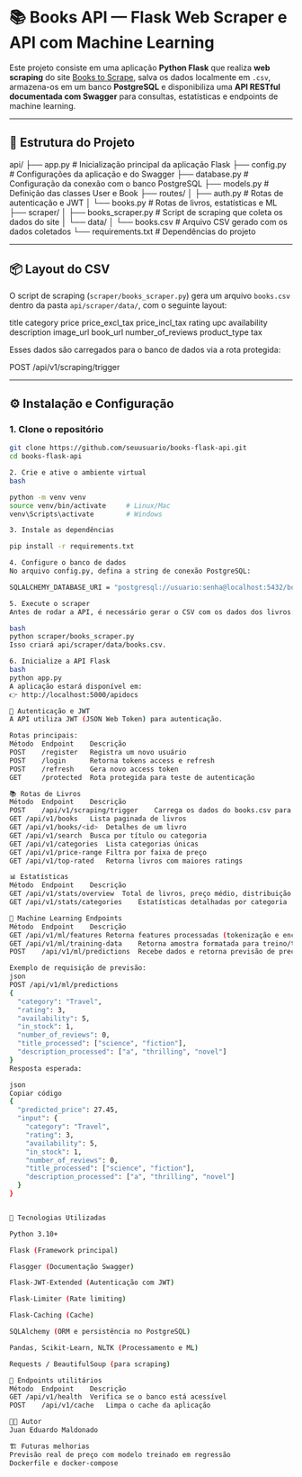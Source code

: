 # 📚 Books API — Flask Web Scraper e API com Machine Learning

Este projeto consiste em uma aplicação **Python Flask** que realiza **web scraping** do site [Books to Scrape](https://books.toscrape.com/), salva os dados localmente em `.csv`, armazena-os em um banco **PostgreSQL** e disponibiliza uma **API RESTful documentada com Swagger** para consultas, estatísticas e endpoints de machine learning.

---

## 🧩 Estrutura do Projeto

api/
├── app.py # Inicialização principal da aplicação Flask
├── config.py # Configurações da aplicação e do Swagger
├── database.py # Configuração da conexão com o banco PostgreSQL
├── models.py # Definição das classes User e Book
├── routes/
│ ├── auth.py # Rotas de autenticação e JWT
│ └── books.py # Rotas de livros, estatísticas e ML
├── scraper/
│ ├── books_scraper.py # Script de scraping que coleta os dados do site
│ └── data/
│ └── books.csv # Arquivo CSV gerado com os dados coletados
└── requirements.txt # Dependências do projeto

---

## 📦 Layout do CSV

O script de scraping (`scraper/books_scraper.py`) gera um arquivo `books.csv` dentro da pasta `api/scraper/data/`, com o seguinte layout:

title
category
price
price_excl_tax
price_incl_tax
rating
upc
availability
description
image_url
book_url
number_of_reviews
product_type
tax

Esses dados são carregados para o banco de dados via a rota protegida:

POST /api/v1/scraping/trigger


---

## ⚙️ Instalação e Configuração

### 1. Clone o repositório

```bash
git clone https://github.com/seuusuario/books-flask-api.git
cd books-flask-api

2. Crie e ative o ambiente virtual
bash

python -m venv venv
source venv/bin/activate     # Linux/Mac
venv\Scripts\activate        # Windows

3. Instale as dependências

pip install -r requirements.txt

4. Configure o banco de dados
No arquivo config.py, defina a string de conexão PostgreSQL:

SQLALCHEMY_DATABASE_URI = "postgresql://usuario:senha@localhost:5432/booksdb"

5. Execute o scraper
Antes de rodar a API, é necessário gerar o CSV com os dados dos livros:

bash
python scraper/books_scraper.py
Isso criará api/scraper/data/books.csv.

6. Inicialize a API Flask
bash
python app.py
A aplicação estará disponível em:
👉 http://localhost:5000/apidocs

🔐 Autenticação e JWT
A API utiliza JWT (JSON Web Token) para autenticação.

Rotas principais:
Método	Endpoint	Descrição
POST	/register	Registra um novo usuário
POST	/login	    Retorna tokens access e refresh
POST	/refresh	Gera novo access token
GET	    /protected	Rota protegida para teste de autenticação

📚 Rotas de Livros
Método	Endpoint	Descrição
POST	/api/v1/scraping/trigger	Carrega os dados do books.csv para o banco
GET	/api/v1/books	Lista paginada de livros
GET	/api/v1/books/<id>	Detalhes de um livro
GET	/api/v1/search	Busca por título ou categoria
GET	/api/v1/categories	Lista categorias únicas
GET	/api/v1/price-range	Filtra por faixa de preço
GET	/api/v1/top-rated	Retorna livros com maiores ratings

📊 Estatísticas
Método	Endpoint	Descrição
GET	/api/v1/stats/overview	Total de livros, preço médio, distribuição de ratings
GET	/api/v1/stats/categories	Estatísticas detalhadas por categoria

🤖 Machine Learning Endpoints
Método	Endpoint	Descrição
GET	/api/v1/ml/features	Retorna features processadas (tokenização e encoding)
GET	/api/v1/ml/training-data	Retorna amostra formatada para treino/teste
POST	/api/v1/ml/predictions	Recebe dados e retorna previsão de preço (simulada)

Exemplo de requisição de previsão:
json
POST /api/v1/ml/predictions
{
  "category": "Travel",
  "rating": 3,
  "availability": 5,
  "in_stock": 1,
  "number_of_reviews": 0,
  "title_processed": ["science", "fiction"],
  "description_processed": ["a", "thrilling", "novel"]
}
Resposta esperada:

json
Copiar código
{
  "predicted_price": 27.45,
  "input": {
    "category": "Travel",
    "rating": 3,
    "availability": 5,
    "in_stock": 1,
    "number_of_reviews": 0,
    "title_processed": ["science", "fiction"],
    "description_processed": ["a", "thrilling", "novel"]
  }
}


🧠 Tecnologias Utilizadas

Python 3.10+

Flask (Framework principal)

Flasgger (Documentação Swagger)

Flask-JWT-Extended (Autenticação com JWT)

Flask-Limiter (Rate limiting)

Flask-Caching (Cache)

SQLAlchemy (ORM e persistência no PostgreSQL)

Pandas, Scikit-Learn, NLTK (Processamento e ML)

Requests / BeautifulSoup (para scraping)

🧰 Endpoints utilitários
Método	Endpoint	Descrição
GET	/api/v1/health	Verifica se o banco está acessível
POST	/api/v1/cache	Limpa o cache da aplicação

🧑‍💻 Autor
Juan Eduardo Maldonado

🏗️ Futuras melhorias
Previsão real de preço com modelo treinado em regressão
Dockerfile e docker-compose
